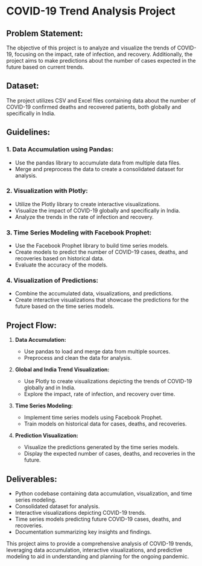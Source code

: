 # COVID-19 Trend Analysis Project

## Problem Statement:

The objective of this project is to analyze and visualize the trends of COVID-19, focusing on the impact, rate of infection, and recovery. Additionally, the project aims to make predictions about the number of cases expected in the future based on current trends.

## Dataset:

The project utilizes CSV and Excel files containing data about the number of COVID-19 confirmed deaths and recovered patients, both globally and specifically in India.

## Guidelines:

### 1. Data Accumulation using Pandas:

- Use the pandas library to accumulate data from multiple data files.
- Merge and preprocess the data to create a consolidated dataset for analysis.

### 2. Visualization with Plotly:

- Utilize the Plotly library to create interactive visualizations.
- Visualize the impact of COVID-19 globally and specifically in India.
- Analyze the trends in the rate of infection and recovery.

### 3. Time Series Modeling with Facebook Prophet:

- Use the Facebook Prophet library to build time series models.
- Create models to predict the number of COVID-19 cases, deaths, and recoveries based on historical data.
- Evaluate the accuracy of the models.

### 4. Visualization of Predictions:

- Combine the accumulated data, visualizations, and predictions.
- Create interactive visualizations that showcase the predictions for the future based on the time series models.

## Project Flow:

1. **Data Accumulation:**
   - Use pandas to load and merge data from multiple sources.
   - Preprocess and clean the data for analysis.

2. **Global and India Trend Visualization:**
   - Use Plotly to create visualizations depicting the trends of COVID-19 globally and in India.
   - Explore the impact, rate of infection, and recovery over time.

3. **Time Series Modeling:**
   - Implement time series models using Facebook Prophet.
   - Train models on historical data for cases, deaths, and recoveries.

4. **Prediction Visualization:**
   - Visualize the predictions generated by the time series models.
   - Display the expected number of cases, deaths, and recoveries in the future.

## Deliverables:

- Python codebase containing data accumulation, visualization, and time series modeling.
- Consolidated dataset for analysis.
- Interactive visualizations depicting COVID-19 trends.
- Time series models predicting future COVID-19 cases, deaths, and recoveries.
- Documentation summarizing key insights and findings.

This project aims to provide a comprehensive analysis of COVID-19 trends, leveraging data accumulation, interactive visualizations, and predictive modeling to aid in understanding and planning for the ongoing pandemic.

